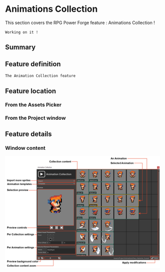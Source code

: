 # Animations Collection

This section covers the RPG Power Forge feature : Animations Collection !

```admonish warning title="🛠️"
Working on it !
```

## Summary

## Feature definition
```admonish summary title="Animations Collection"
The Animation Collection feature
```

## Feature location

### From the Assets Picker

### From the Project window

## Feature details

### Window content
![import_animation_window.png](../../../../../../media/user_manual/assets_management/animations_collection/window_content.gif)